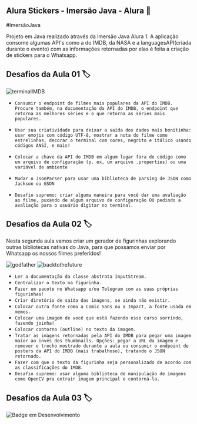 ## Alura Stickers - Imersão Java - Alura 🤖
#ImersãoJava

Projeto em Java realizado através da imersão Java Alura 1. A aplicação consome algumas API's como a do IMDB, da NASA e a languagesAPI(criada durante o evento) com as informações retornadas por elas é feita a criação de stickers para o Whatsapp.

## Desafios da Aula 01 🏷️

![terminalIMDB](https://user-images.githubusercontent.com/83513696/226100492-33941975-fd19-48ad-a0c9-fc6d2369024e.png)


- `Consumir o endpoint de filmes mais populares da API do IMDB. Procure também, na documentação da API do IMDB, o endpoint que retorna as melhores séries e o que retorna as séries mais populares.`

- `Usar sua criatividade para deixar a saída dos dados mais bonitinha: usar emojis com código UTF-8, mostrar a nota do filme como estrelinhas, decorar o terminal com cores, negrito e itálico usando códigos ANSI, e mais!`

- `Colocar a chave da API do IMDB em algum lugar fora do código como um arquivo de configuração (p. ex, um arquivo .properties) ou uma variável de ambiente`

- `Mudar o JsonParser para usar uma biblioteca de parsing de JSON como Jackson ou GSON`

- `Desafio supremo: criar alguma maneira para você dar uma avaliação ao filme, puxando de algum arquivo de configuração OU pedindo a avaliação para o usuário digitar no terminal.`

##  Desafios da Aula 02 🏷️

Nesta segunda aula vamos criar um gerador de figurinhas explorando outras bibliotecas nativas do Java, para que possamos enviar por Whatsapp os nossos filmes preferidos!

![godfather](https://user-images.githubusercontent.com/83513696/225489837-6b8756b3-b1ed-4e21-afb2-f584e55e0eae.png)
![backtothefuture](https://user-images.githubusercontent.com/83513696/225490283-36c7719e-7249-4fc0-8609-88e2d2d668b8.png)

- `Ler a documentação da classe abstrata InputStream.`
- `Centralizar o texto na figurinha.`
- `Fazer um pacote no Whatsapp e/ou Telegram com as suas próprias figurinhas!`
- `Criar diretório de saída das imagens, se ainda não existir.`
- `Colocar outra fonte como a Comic Sans ou a Impact, a fonte usada em memes.`
- `Colocar uma imagem de você que está fazendo esse curso sorrindo, fazendo joinha!`
- `Colocar contorno (outline) no texto da imagem.`
- `Tratar as imagens retornadas pela API do IMDB para pegar uma imagem maior ao invés dos thumbnails. Opções: pegar a URL da imagem e remover o trecho mostrado durante a aula ou consumir o endpoint de posters da API do IMDB (mais trabalhoso), tratando o JSON retornado.`
- `Fazer com que o texto da figurinha seja personalizado de acordo com as classificações do IMDB.`
- `Desafio supremo: usar alguma biblioteca de manipulação de imagens como OpenCV pra extrair imagem principal e contorná-la.`

##  Desafios da Aula 03 🏷️
![Badge em Desenvolvimento](http://img.shields.io/static/v1?label=STATUS&message=EM%20DESENVOLVIMENTO&color=GREEN&style=for-the-badge)

